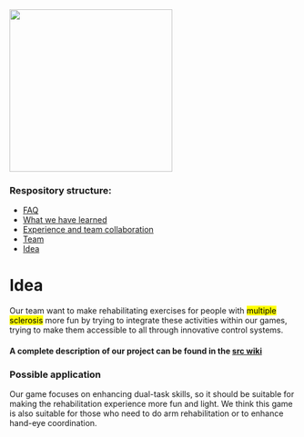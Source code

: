 <img title="" src="https://cdn.discordapp.com/attachments/816631707817869323/816632585970122752/LogoPNG.png" alt="" data-align="center" width="286">

### Respository structure:
* [FAQ](https://github.com/PCTO-OneTwoCode/about-us/blob/main/FAQ.md)
* [What we have learned](https://github.com/PCTO-OneTwoCode/about-us/blob/main/WhatWeLearned.md)
* [Experience and team collaboration](https://github.com/PCTO-OneTwoCode/about-us/blob/main/ExperienceAndCollaboration.md)
* [Team](https://github.com/PCTO-OneTwoCode/about-us/blob/main/README.md)
* [Idea](https://github.com/PCTO-OneTwoCode/about-us/blob/main/Idea.md)


# Idea
Our team want to make rehabilitating exercises for people with <mark>multiple sclerosis</mark> more fun by trying to integrate these activities within our games, trying to make them accessible to all through innovative control systems.

#### A complete description of our project can be found in the [src wiki](https://github.com/PCTO-OneTwoCode/src/wiki)

### Possible application
Our game focuses on enhancing dual-task skills, so it should be suitable for making the rehabilitation experience more fun and light.
We think this game is also suitable for those who need to do arm rehabilitation or to enhance hand-eye coordination.
